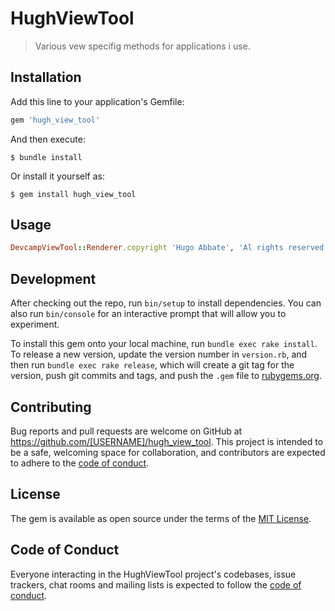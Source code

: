 # HughViewTool

> Various vew specifig methods for applications i use.

## Installation

Add this line to your application's Gemfile:

```ruby
gem 'hugh_view_tool'
```

And then execute:

    $ bundle install

Or install it yourself as:

    $ gem install hugh_view_tool

## Usage

```ruby
DevcampViewTool::Renderer.copyright 'Hugo Abbate', 'Al rights reserved'
``` 

## Development

After checking out the repo, run `bin/setup` to install dependencies. You can also run `bin/console` for an interactive prompt that will allow you to experiment.

To install this gem onto your local machine, run `bundle exec rake install`. To release a new version, update the version number in `version.rb`, and then run `bundle exec rake release`, which will create a git tag for the version, push git commits and tags, and push the `.gem` file to [rubygems.org](https://rubygems.org).

## Contributing

Bug reports and pull requests are welcome on GitHub at https://github.com/[USERNAME]/hugh_view_tool. This project is intended to be a safe, welcoming space for collaboration, and contributors are expected to adhere to the [code of conduct](https://github.com/[USERNAME]/hugh_view_tool/blob/master/CODE_OF_CONDUCT.md).


## License

The gem is available as open source under the terms of the [MIT License](https://opensource.org/licenses/MIT).

## Code of Conduct

Everyone interacting in the HughViewTool project's codebases, issue trackers, chat rooms and mailing lists is expected to follow the [code of conduct](https://github.com/[USERNAME]/hugh_view_tool/blob/master/CODE_OF_CONDUCT.md).
